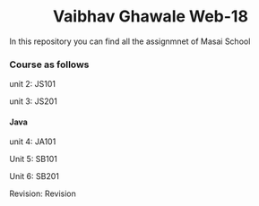 <h1 align="center">Vaibhav Ghawale Web-18</h1>

<p>In this repository you can find all the assignmnet of Masai School</p>
<h3>Course as follows</h3>
<p>unit 2: JS101</p>
<p>unit 3: JS201</p>
<h4>Java </h4>
<p>unit 4: JA101</p>
<p>Unit 5: SB101</p>
<p>Unit 6: SB201</p>
<p>Revision: Revision</p>

